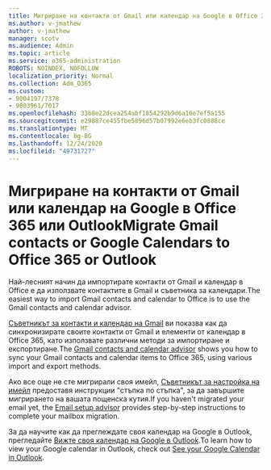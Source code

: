 ```yaml
---
title: Мигриране на контакти от Gmail или календар на Google в Office 365 или Outlook
ms.author: v-jmathew
author: v-jmathew
manager: scotv
ms.audience: Admin
ms.topic: article
ms.service: o365-administration
ROBOTS: NOINDEX, NOFOLLOW
localization_priority: Normal
ms.collection: Adm_O365
ms.custom:
- 9004197/7378
- 9003961/7017
ms.openlocfilehash: 33b8e22dcea254abf1854292b9d6a16e7ef5a155
ms.sourcegitcommit: e29887ce455fbe5896d57b07992e6eb3fc0888ce
ms.translationtype: MT
ms.contentlocale: bg-BG
ms.lasthandoff: 12/24/2020
ms.locfileid: "49731727"
---
```

# <a name="migrate-gmail-contacts-or-google-calendars-to-office-365-or-outlook"></a><span data-ttu-id="95ba3-102">Мигриране на контакти от Gmail или календар на Google в Office 365 или Outlook</span><span class="sxs-lookup"><span data-stu-id="95ba3-102">Migrate Gmail contacts or Google Calendars to Office 365 or Outlook</span></span>

<span data-ttu-id="95ba3-103">Най-лесният начин да импортирате контакти от Gmail и календар в Office е да използвате контактите в Gmail и съветника за календари.</span><span class="sxs-lookup"><span data-stu-id="95ba3-103">The easiest way to import Gmail contacts and calendar to Office is to use the Gmail contacts and calendar advisor.</span></span>

<span data-ttu-id="95ba3-104">[Съветникът за контакти и календар на Gmail](https://go.microsoft.com/fwlink/?linkid=2134386) ви показва как да синхронизирате своите контакти от Gmail и елементи от календар в Office 365, като използвате различни методи за импортиране и експортиране.</span><span class="sxs-lookup"><span data-stu-id="95ba3-104">The [Gmail contacts and calendar advisor](https://go.microsoft.com/fwlink/?linkid=2134386) shows you how to sync your ‎Gmail‎ contacts and calendar items to ‎Office 365‎, using various import and export methods.</span></span>

<span data-ttu-id="95ba3-105">Ако все още не сте мигрирали своя имейл, [Съветникът за настройка на имейл](https://go.microsoft.com/fwlink/?linkid=2133951) предоставя инструкции "стъпка по стъпка", за да завършите мигрирането на вашата пощенска кутия.</span><span class="sxs-lookup"><span data-stu-id="95ba3-105">If you haven't migrated your email yet, the [Email setup advisor](https://go.microsoft.com/fwlink/?linkid=2133951) provides step-by-step instructions to complete your mailbox migration.</span></span>

<span data-ttu-id="95ba3-106">За да научите как да преглеждате своя календар на Google в Outlook, прегледайте [Вижте своя календар на Google в Outlook](https://go.microsoft.com/fwlink/?linkid=2083939).</span><span class="sxs-lookup"><span data-stu-id="95ba3-106">To learn how to view your Google calendar in Outlook, check out [See your Google Calendar in Outlook](https://go.microsoft.com/fwlink/?linkid=2083939).</span></span>
